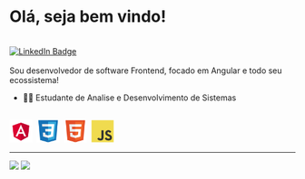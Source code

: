 # Olá, seja bem vindo!
<br>
  <div id="badges">
  <a href = "https://www.linkedin.com/in/eduardo-maciel-463572264/">
    <img src="https://img.shields.io/badge/LinkedIn-blue?style=for-the-badge&logo=linkedin&logoColor=white" alt="LinkedIn Badge"/>
  </a>
</div>
<br>
Sou desenvolvedor de software Frontend, focado em Angular e todo seu ecossistema!

- 👩‍💻 Estudante de Analise e Desenvolvimento de Sistemas

<br>

<div>
  <img src="https://raw.githubusercontent.com/devicons/devicon/6910f0503efdd315c8f9b858234310c06e04d9c0/icons/angular/angular-original.svg" title="React" alt="React" width="40" height="40"/>&nbsp;
  <img src="https://github.com/devicons/devicon/blob/master/icons/css3/css3-original.svg" title="CSS" alt="CSS" width="40" height="40"/>&nbsp;
  <img src="https://github.com/devicons/devicon/blob/master/icons/html5/html5-original.svg" title="HTML5" alt="HTML" width="40" height="40"/>&nbsp;
  <img src="https://github.com/devicons/devicon/blob/master/icons/javascript/javascript-original.svg" title="JavaScript" alt="JavaScript" width="40" height="40"/>&nbsp;
</div>

---

<div align = "left">
<img height = "200em" src="https://github-readme-stats.vercel.app/api/top-langs/?username=eduardomdev&show_icons=true&theme=bear&count_private=true"/>
<img height = "200em" src="https://github-readme-stats.vercel.app/api?username=eduardomdev&show_icons=true&show_icons=true&theme=bear&count_private=true" />
</div>

